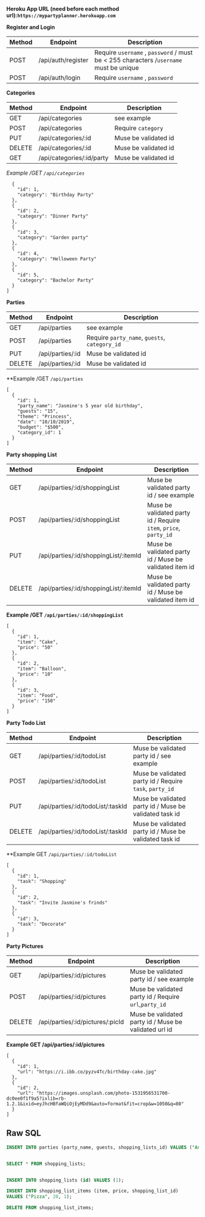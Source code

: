 
**Heroku App URL (need before each method url):`https://mypartyplanner.herokuapp.com`**

**Register and Login**


| Method | Endpoint             | Description 
|--------|----------------------|--------------------------------------------------------------------------------------|
| POST   | /api/auth/register        |    Require `username` , `password`  / must be < 255 characters /`username` must be unique                                                                                                                      |
| POST   | /api/auth/login           | Require `username` , `password`  |



**Categories**

| Method | Endpoint             | Description 
|--------|----------------------|--------------------------------------------------------------------------------------|           
| GET   | /api/categories        | see example|
| POST  | /api/categories        | Require `category`  |
| PUT   | /api/categories/:id    | Muse be validated id  |
| DELETE| /api/categories/:id    | Muse be validated id  |
| GET   | /api/categories/:id/party    | Muse be validated id  |



*Example /GET `/api/categories`*
```[
  {
    "id": 1,
    "category": "Birthday Party"
  },
  {
    "id": 2,
    "category": "Dinner Party"
  },
  {
    "id": 3,
    "category": "Garden party"
  },
  {
    "id": 4,
    "category": "Helloween Party"
  },
  {
    "id": 5,
    "category": "Bachelor Party"
  }
]
```

**Parties**

| Method | Endpoint             | Description 
|--------|----------------------|--------------------------------------------------------------------------------------|               
| GET   | /api/parties        |    see example   |
| POST   | /api/parties           | Require `party_name`, `guests`, `category_id`   |
| PUT   | /api/parties/:id           | Muse be validated id  |
| DELETE| /api/parties/:id           | Muse be validated id  |

**Example /GET `/api/parties`
```
[
  {
    "id": 1,
    "party_name": "Jasmine's 5 year old birthday",
    "guests": "15",
    "theme": "Princess",
    "date": "10/10/2019",
    "budget": "$500",
    "category_id": 1
  }
]
```


**Party shopping List**

| Method | Endpoint             | Description 
|--------|----------------------|--------------------------------------------------------------------------------------|
| GET   | /api/parties/:id/shoppingList           | Muse be validated party id / see example |
| POST   | /api/parties/:id/shoppingList           | Muse be validated party id / Require `item`, `price`, `party_id` |
| PUT   | /api/parties/:id/shoppingList/:itemId           | Muse be validated party id / Muse be validated item id |
| DELETE   | /api/parties/:id/shoppingList/:itemId           | Muse be validated party id / Muse be validated item id |

**Example /GET `/api/parties/:id/shoppingList`**
```
[
  {
    "id": 1,
    "item": "Cake",
    "price": "50"
  },
  {
    "id": 2,
    "item": "Balloon",
    "price": "10"
  },
  {
    "id": 3,
    "item": "Food",
    "price": "150"
  }
]
```

**Party Todo List**

| Method | Endpoint             | Description   
|--------|----------------------|--------------------------------------------------------------------------------------|
| GET   | /api/parties/:id/todoList           | Muse be validated party id / see example |
| POST   | /api/parties/:id/todoList           | Muse be validated party id / Require `task`, `party_id` |
| PUT   | /api/parties/:id/todoList/:taskId           | Muse be validated party id / Muse be validated task id |
| DELETE   | /api/parties/:id/todoList/:taskId           | Muse be validated party id / Muse be validated task id |

**Example GET `/api/parties/:id/todoList`
```
[
  {
    "id": 1,
    "task": "Shopping"
  },
  {
    "id": 2,
    "task": "Invite Jasmine's frinds"
  },
  {
    "id": 3,
    "task": "Decorate"
  }
]
```


**Party Pictures**

| Method | Endpoint             | Description 
|--------|----------------------|--------------------------------------------------------------------------------------|
| GET   | /api/parties/:id/pictures           | Muse be validated party id / see example |
| POST   | /api/parties/:id/pictures          | Muse be validated party id / Require `url`,`party_id` |
| DELETE   | /api/parties/:id/pictures/:picId           | Muse be validated party id / Muse be validated url id |

**Example GET /api/parties/:id/pictures**
```
[
  {
    "id": 1,
    "url": "https://i.ibb.co/pyzv4Tc/birthday-cake.jpg"
  },
  {
    "id": 2,
    "url": "https://images.unsplash.com/photo-1531956531700-dc0ee0f1f9a5?ixlib=rb-1.2.1&ixid=eyJhcHBfaWQiOjEyMDd9&auto=format&fit=crop&w=1050&q=80"
  }
]
```



## Raw SQL

```sql
INSERT INTO parties (party_name, guests, shopping_lists_id) VALUES ("Anns Birthday", 200, 1);


SELECT * FROM shopping_lists;


INSERT INTO shopping_lists (id) VALUES (1);

INSERT INTO shopping_list_items (item, price, shopping_list_id)
VALUES ("Pizza", 20, 1);

DELETE FROM shopping_list_items;
```
